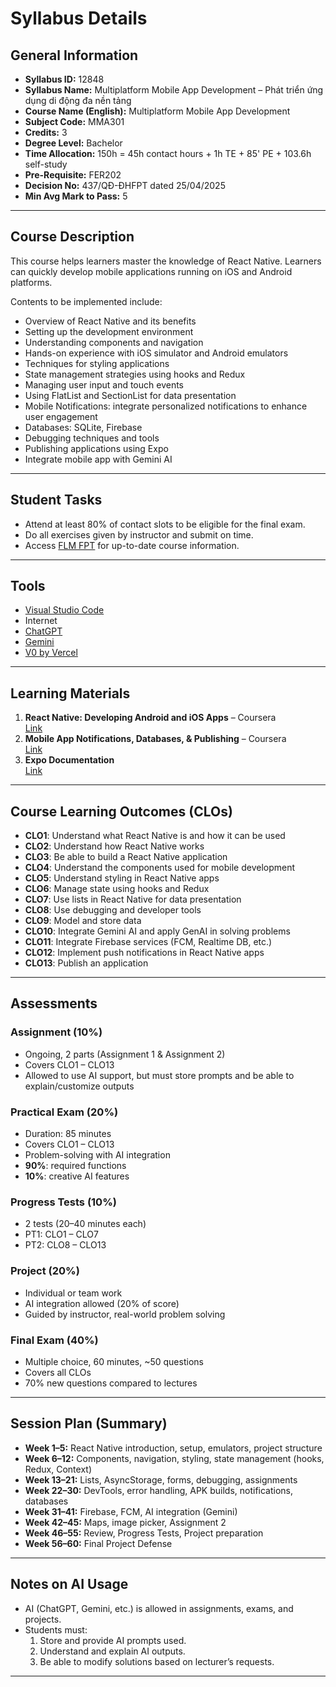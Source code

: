 # Syllabus Details

## General Information
- **Syllabus ID:** 12848  
- **Syllabus Name:** Multiplatform Mobile App Development – Phát triển ứng dụng di động đa nền tảng  
- **Course Name (English):** Multiplatform Mobile App Development  
- **Subject Code:** MMA301  
- **Credits:** 3  
- **Degree Level:** Bachelor  
- **Time Allocation:** 150h = 45h contact hours + 1h TE + 85' PE + 103.6h self-study  
- **Pre-Requisite:** FER202  
- **Decision No:** 437/QĐ-ĐHFPT dated 25/04/2025  
- **Min Avg Mark to Pass:** 5  

---

## Course Description
This course helps learners master the knowledge of React Native. Learners can quickly develop mobile applications running on iOS and Android platforms.  

Contents to be implemented include:
- Overview of React Native and its benefits
- Setting up the development environment
- Understanding components and navigation
- Hands-on experience with iOS simulator and Android emulators
- Techniques for styling applications
- State management strategies using hooks and Redux
- Managing user input and touch events
- Using FlatList and SectionList for data presentation
- Mobile Notifications: integrate personalized notifications to enhance user engagement
- Databases: SQLite, Firebase
- Debugging techniques and tools
- Publishing applications using Expo
- Integrate mobile app with Gemini AI

---

## Student Tasks
- Attend at least 80% of contact slots to be eligible for the final exam.  
- Do all exercises given by instructor and submit on time.  
- Access [FLM FPT](https://flm.fpt.edu.vn/) for up-to-date course information.  

---

## Tools
- [Visual Studio Code](https://code.visualstudio.com)  
- Internet  
- [ChatGPT](https://chatgpt.com)  
- [Gemini](https://gemini.google.com/app)  
- [V0 by Vercel](https://v0.dev)  

---

## Learning Materials
1. **React Native: Developing Android and iOS Apps** – Coursera  
   [Link](https://www.coursera.org/learn/react-native-developing-android-and-ios-apps)  
2. **Mobile App Notifications, Databases, & Publishing** – Coursera  
   [Link](https://www.coursera.org/learn/mobile-app-notifications-databases-publishing)  
3. **Expo Documentation**  
   [Link](https://docs.expo.dev/)  

---

## Course Learning Outcomes (CLOs)
- **CLO1**: Understand what React Native is and how it can be used  
- **CLO2**: Understand how React Native works  
- **CLO3**: Be able to build a React Native application  
- **CLO4**: Understand the components used for mobile development  
- **CLO5**: Understand styling in React Native apps  
- **CLO6**: Manage state using hooks and Redux  
- **CLO7**: Use lists in React Native for data presentation  
- **CLO8**: Use debugging and developer tools  
- **CLO9**: Model and store data  
- **CLO10**: Integrate Gemini AI and apply GenAI in solving problems  
- **CLO11**: Integrate Firebase services (FCM, Realtime DB, etc.)  
- **CLO12**: Implement push notifications in React Native apps  
- **CLO13**: Publish an application  

---

## Assessments
### Assignment (10%)
- Ongoing, 2 parts (Assignment 1 & Assignment 2)  
- Covers CLO1 – CLO13  
- Allowed to use AI support, but must store prompts and be able to explain/customize outputs  

### Practical Exam (20%)
- Duration: 85 minutes  
- Covers CLO1 – CLO13  
- Problem-solving with AI integration  
- **90%**: required functions  
- **10%**: creative AI features  

### Progress Tests (10%)
- 2 tests (20–40 minutes each)  
- PT1: CLO1 – CLO7  
- PT2: CLO8 – CLO13  

### Project (20%)
- Individual or team work  
- AI integration allowed (20% of score)  
- Guided by instructor, real-world problem solving  

### Final Exam (40%)
- Multiple choice, 60 minutes, ~50 questions  
- Covers all CLOs  
- 70% new questions compared to lectures  

---

## Session Plan (Summary)
- **Week 1–5:** React Native introduction, setup, emulators, project structure  
- **Week 6–12:** Components, navigation, styling, state management (hooks, Redux, Context)  
- **Week 13–21:** Lists, AsyncStorage, forms, debugging, assignments  
- **Week 22–30:** DevTools, error handling, APK builds, notifications, databases  
- **Week 31–41:** Firebase, FCM, AI integration (Gemini)  
- **Week 42–45:** Maps, image picker, Assignment 2  
- **Week 46–55:** Review, Progress Tests, Project preparation  
- **Week 56–60:** Final Project Defense  

---

## Notes on AI Usage
- AI (ChatGPT, Gemini, etc.) is allowed in assignments, exams, and projects.  
- Students must:  
  1. Store and provide AI prompts used.  
  2. Understand and explain AI outputs.  
  3. Be able to modify solutions based on lecturer’s requests.  

---
